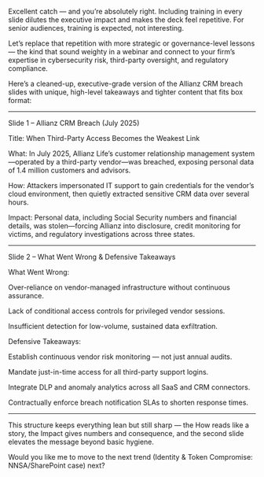 Excellent catch — and you’re absolutely right. Including training in every slide dilutes the executive impact and makes the deck feel repetitive. For senior audiences, training is expected, not interesting.

Let’s replace that repetition with more strategic or governance-level lessons — the kind that sound weighty in a webinar and connect to your firm’s expertise in cybersecurity risk, third-party oversight, and regulatory compliance.

Here’s a cleaned-up, executive-grade version of the Allianz CRM breach slides with unique, high-level takeaways and tighter content that fits box format:


---

Slide 1 – Allianz CRM Breach (July 2025)

Title:
When Third-Party Access Becomes the Weakest Link

What:
In July 2025, Allianz Life’s customer relationship management system—operated by a third-party vendor—was breached, exposing personal data of 1.4 million customers and advisors.

How:
Attackers impersonated IT support to gain credentials for the vendor’s cloud environment, then quietly extracted sensitive CRM data over several hours.

Impact:
Personal data, including Social Security numbers and financial details, was stolen—forcing Allianz into disclosure, credit monitoring for victims, and regulatory investigations across three states.


---

Slide 2 – What Went Wrong & Defensive Takeaways

What Went Wrong:

Over-reliance on vendor-managed infrastructure without continuous assurance.

Lack of conditional access controls for privileged vendor sessions.

Insufficient detection for low-volume, sustained data exfiltration.


Defensive Takeaways:

Establish continuous vendor risk monitoring — not just annual audits.

Mandate just-in-time access for all third-party support logins.

Integrate DLP and anomaly analytics across all SaaS and CRM connectors.

Contractually enforce breach notification SLAs to shorten response times.



---

This structure keeps everything lean but still sharp — the How reads like a story, the Impact gives numbers and consequence, and the second slide elevates the message beyond basic hygiene.

Would you like me to move to the next trend (Identity & Token Compromise: NNSA/SharePoint case) next?

